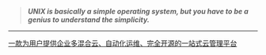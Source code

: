 > ***UNIX is basically a simple operating system, but you have to be a genius to understand the simplicity.***

---

[一款为用户提供企业多混合云、自动化运维、完全开源的一站式云管理平台](https://opendevops.cn/)
